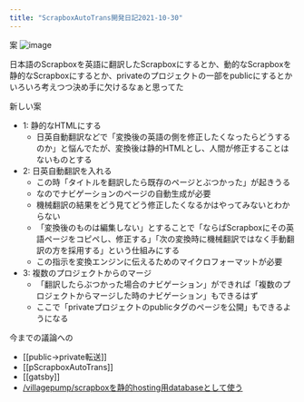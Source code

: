 ```yaml
---
title: "ScrapboxAutoTrans開発日記2021-10-30"
---
```


案
![image](https://gyazo.com/d9fc2917b653842e06c9a9e6701cd270/thumb/1000)

日本語のScrapboxを英語に翻訳したScrapboxにするとか、動的なScrapboxを静的なScrapboxにするとか、privateのプロジェクトの一部をpublicにするとかいろいろ考えつつ決め手に欠けるなぁと思ってた

新しい案
- 1: 静的なHTMLにする
    - 日英自動翻訳などで「変換後の英語の側を修正したくなったらどうするのか」と悩んでたが、変換後は静的HTMLとし、人間が修正することはないものとする
- 2: 日英自動翻訳を入れる
    - この時「タイトルを翻訳したら既存のページとぶつかった」が起きうる
    - なのでナビゲーションのページの自動生成が必要
    - 機械翻訳の結果をどう見てどう修正したくなるかはやってみないとわからない
    - 「変換後のものは編集しない」とすることで「ならばScrapboxにその英語ページをコピペし、修正する」「次の変換時に機械翻訳ではなく手動翻訳の方を採用する」という仕組みにする
    - この指示を変換エンジンに伝えるためのマイクロフォーマットが必要
- 3: 複数のプロジェクトからのマージ
    - 「翻訳したらぶつかった場合のナビゲーション」ができれば「複数のプロジェクトからマージした時のナビゲーション」もできるはず
    - ここで「privateプロジェクトのpublicタグのページを公開」もできるようになる

今までの議論への
- [[public→private転送]]
- [[pScrapboxAutoTrans]]
- [[gatsby]]
- [/villagepump/scrapboxを静的hosting用databaseとして使う](https://scrapbox.io/villagepump/scrapboxを静的hosting用databaseとして使う)
